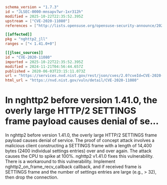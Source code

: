 ```toml
schema_version = "1.7.3"
id = "JLSEC-0000-mnsapv7wr-1xr312h"
modified = 2025-10-22T22:35:52.395Z
upstream = ["CVE-2020-11080"]
references = ["http://lists.opensuse.org/opensuse-security-announce/2020-06/msg00024.html", "https://github.com/nghttp2/nghttp2/commit/336a98feb0d56b9ac54e12736b18785c27f75090", "https://github.com/nghttp2/nghttp2/commit/f8da73bd042f810f34d19f9eae02b46d870af394", "https://github.com/nghttp2/nghttp2/security/advisories/GHSA-q5wr-xfw9-q7xr", "https://lists.debian.org/debian-lts-announce/2021/10/msg00011.html", "https://lists.debian.org/debian-lts-announce/2023/10/msg00023.html", "https://lists.fedoraproject.org/archives/list/package-announce%40lists.fedoraproject.org/message/4OOYAMJVLLCLXDTHW3V5UXNULZBBK4O6/", "https://lists.fedoraproject.org/archives/list/package-announce%40lists.fedoraproject.org/message/AAC2AA36OTRHKSVM5OV7TTVB3CZIGEFL/", "https://www.debian.org/security/2020/dsa-4696", "https://www.oracle.com//security-alerts/cpujul2021.html", "https://www.oracle.com/security-alerts/cpuapr2022.html", "https://www.oracle.com/security-alerts/cpujan2021.html", "https://www.oracle.com/security-alerts/cpujul2020.html", "https://www.oracle.com/security-alerts/cpuoct2020.html", "http://lists.opensuse.org/opensuse-security-announce/2020-06/msg00024.html", "https://github.com/nghttp2/nghttp2/commit/336a98feb0d56b9ac54e12736b18785c27f75090", "https://github.com/nghttp2/nghttp2/commit/f8da73bd042f810f34d19f9eae02b46d870af394", "https://github.com/nghttp2/nghttp2/security/advisories/GHSA-q5wr-xfw9-q7xr", "https://lists.debian.org/debian-lts-announce/2021/10/msg00011.html", "https://lists.debian.org/debian-lts-announce/2023/10/msg00023.html", "https://lists.fedoraproject.org/archives/list/package-announce%40lists.fedoraproject.org/message/4OOYAMJVLLCLXDTHW3V5UXNULZBBK4O6/", "https://lists.fedoraproject.org/archives/list/package-announce%40lists.fedoraproject.org/message/AAC2AA36OTRHKSVM5OV7TTVB3CZIGEFL/", "https://www.debian.org/security/2020/dsa-4696", "https://www.oracle.com//security-alerts/cpujul2021.html", "https://www.oracle.com/security-alerts/cpuapr2022.html", "https://www.oracle.com/security-alerts/cpujan2021.html", "https://www.oracle.com/security-alerts/cpujul2020.html", "https://www.oracle.com/security-alerts/cpuoct2020.html"]

[[affected]]
pkg = "nghttp2_jll"
ranges = ["< 1.41.0+0"]

[[jlsec_sources]]
id = "CVE-2020-11080"
imported = 2025-10-22T22:35:52.395Z
modified = 2024-11-21T04:56:44.657Z
published = 2020-06-03T23:15:11.073Z
url = "https://services.nvd.nist.gov/rest/json/cves/2.0?cveId=CVE-2020-11080"
html_url = "https://nvd.nist.gov/vuln/detail/CVE-2020-11080"
```

# In nghttp2 before version 1.41.0, the overly large HTTP/2 SETTINGS frame payload causes denial of se...

In nghttp2 before version 1.41.0, the overly large HTTP/2 SETTINGS frame payload causes denial of service. The proof of concept attack involves a malicious client constructing a SETTINGS frame with a length of 14,400 bytes (2400 individual settings entries) over and over again. The attack causes the CPU to spike at 100%. nghttp2 v1.41.0 fixes this vulnerability. There is a workaround to this vulnerability. Implement nghttp2_on_frame_recv_callback callback, and if received frame is SETTINGS frame and the number of settings entries are large (e.g., > 32), then drop the connection.

